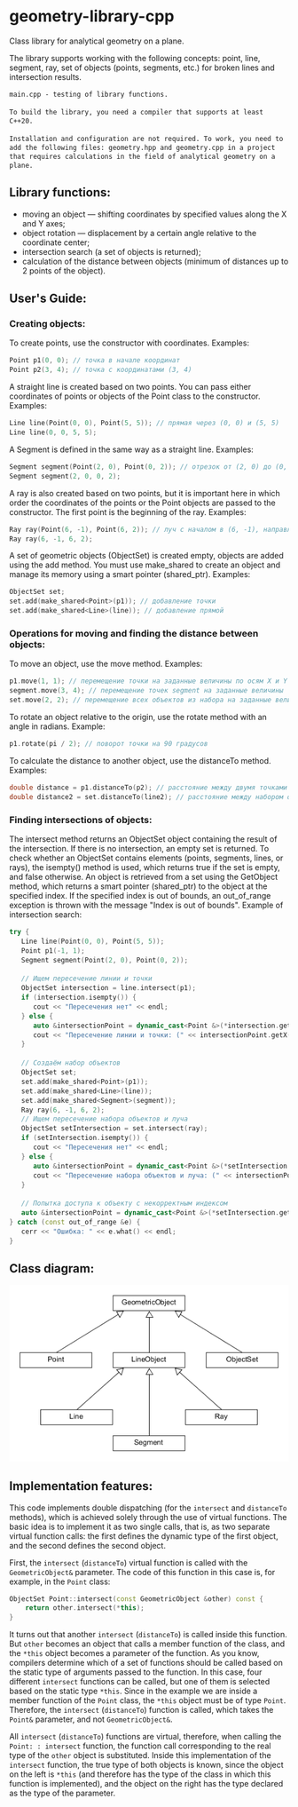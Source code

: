 # geometry-library-cpp
Class library for analytical geometry on a plane.

The library supports working with the following concepts: point, line, segment, ray, set of objects (points, segments, etc.) for broken lines and intersection results.

    main.cpp - testing of library functions.

    To build the library, you need a compiler that supports at least C++20.

    Installation and configuration are not required. To work, you need to add the following files: geometry.hpp and geometry.cpp in a project that requires calculations in the field of analytical geometry on a plane.

## Library functions:

* moving an object &mdash; shifting coordinates by specified values along the X and Y axes;
* object rotation &mdash; displacement by a certain angle relative to the coordinate center;
* intersection search (a set of objects is returned);
* calculation of the distance between objects (minimum of distances up to 2 points of the object).

## User's Guide:
### Creating objects:
To create points, use the constructor with coordinates. Examples:
```cpp
Point p1(0, 0); // точка в начале координат
Point p2(3, 4); // точка с координатами (3, 4)
```
A straight line is created based on two points. You can pass either coordinates of points or objects of the Point class to the constructor. Examples:
```cpp
Line line(Point(0, 0), Point(5, 5)); // прямая через (0, 0) и (5, 5)
Line line(0, 0, 5, 5);
```
A Segment is defined in the same way as a straight line. Examples:
```cpp
Segment segment(Point(2, 0), Point(0, 2)); // отрезок от (2, 0) до (0, 2)
Segment segment(2, 0, 0, 2);
```
A ray is also created based on two points, but it is important here in which order the coordinates of the points or the Point objects are passed to the constructor. The first point is the beginning of the ray. Examples:
```cpp
Ray ray(Point(6, -1), Point(6, 2)); // луч с началом в (6, -1), направленный к (6, 2)
Ray ray(6, -1, 6, 2);
```
A set of geometric objects (ObjectSet) is created empty, objects are added using the add method. You must use make_shared to create an object and manage its memory using a smart pointer (shared_ptr). Examples:
```cpp
ObjectSet set;
set.add(make_shared<Point>(p1)); // добавление точки
set.add(make_shared<Line>(line)); // добавление прямой
```
### Operations for moving and finding the distance between objects:
To move an object, use the move method. Examples:
```cpp
p1.move(1, 1); // перемещение точки на заданные величины по осям X и Y
segment.move(3, 4); // перемещение точек segment на заданные величины
set.move(2, 2); // перемещение всех объектов из набора на заданные величины по осям X и Y
```
To rotate an object relative to the origin, use the rotate method with an angle in radians. Example:
```cpp
p1.rotate(pi / 2); // поворот точки на 90 градусов
```
To calculate the distance to another object, use the distanceTo method. Examples:
```cpp
double distance = p1.distanceTo(p2); // расстояние между двумя точками
double distance2 = set.distanceTo(line2); // расстояние между набором объектов и прямой
```

### Finding intersections of objects:
The intersect method returns an ObjectSet object containing the result of the intersection. If there is no intersection, an empty set is returned. To check whether an ObjectSet contains elements (points, segments, lines, or rays), the isempty() method is used, which returns true if the set is empty, and false otherwise. An object is retrieved from a set using the GetObject method, which returns a smart pointer (shared_ptr) to the object at the specified index. If the specified index is out of bounds, an out_of_range exception is thrown with the message "Index is out of bounds". Example of intersection search:
```cpp
try {
   Line line(Point(0, 0), Point(5, 5));
   Point p1(-1, 1);
   Segment segment(Point(2, 0), Point(0, 2));

   // Ищем пересечение линии и точки
   ObjectSet intersection = line.intersect(p1);
   if (intersection.isempty()) {
      cout << "Пересечения нет" << endl;
   } else {
      auto &intersectionPoint = dynamic_cast<Point &>(*intersection.getObject(0));
      cout << "Пересечение линии и точки: (" << intersectionPoint.getX() << ", " << intersectionPoint.getY() << ")" << endl;
   }

   // Создаём набор объектов
   ObjectSet set;
   set.add(make_shared<Point>(p1));
   set.add(make_shared<Line>(line));
   set.add(make_shared<Segment>(segment));
   Ray ray(6, -1, 6, 2);
   // Ищем пересечение набора объектов и луча
   ObjectSet setIntersection = set.intersect(ray);
   if (setIntersection.isempty()) {
      cout << "Пересечения нет" << endl;
   } else {
      auto &intersectionPoint = dynamic_cast<Point &>(*setIntersection.getObject(0));
      cout << "Пересечение набора объектов и луча: (" << intersectionPoint.getX() << ", " << intersectionPoint.getY() << ")" << endl;
   }

   // Попытка доступа к объекту с некорректным индексом
   auto &intersectionPoint = dynamic_cast<Point &>(*setIntersection.getObject(10)); // Это вызовет исключение
} catch (const out_of_range &e) {
   cerr << "Ошибка: " << e.what() << endl;
}
```

## Class diagram:
![diagram](https://github.com/Kostya-Vologin/geometry-library-cpp/blob/main/pictures/diagram.png)

## Implementation features:
This code implements double dispatching (for the `intersect` and `distanceTo` methods), which is achieved solely through the use of virtual functions. The basic idea is to implement it as two single calls, that is, as two separate virtual function calls: the first defines the dynamic type of the first object, and the second defines the second object.

First, the `intersect` (`distanceTo`) virtual function is called with the `GeometricObject&` parameter. The code of this function in this case is, for example, in the `Point` class:

```cpp
ObjectSet Point::intersect(const GeometricObject &other) const {
    return other.intersect(*this);
}
```

It turns out that another `intersect` (`distanceTo`) is called inside this function. But `other` becomes an object that calls a member function of the class, and the `*this` object becomes a parameter of the function. As you know, compilers determine which of a set of functions should be called based on the static type of arguments passed to the function. In this case, four different `intersect` functions can be called, but one of them is selected based on the static type `*this`. Since in the example we are inside a member function of the `Point` class, the `*this` object must be of type `Point`. Therefore, the `intersect` (`distanceTo`) function is called, which takes the `Point&` parameter, and not `GeometricObject&`.

All `intersect` (`distanceTo`) functions are virtual, therefore, when calling the `Point: : intersect` function, the function call corresponding to the real type of the `other` object is substituted. Inside this implementation of the `intersect` function, the true type of both objects is known, since the object on the left is `*this` (and therefore has the type of the class in which this function is implemented), and the object on the right has the type declared as the type of the parameter.
